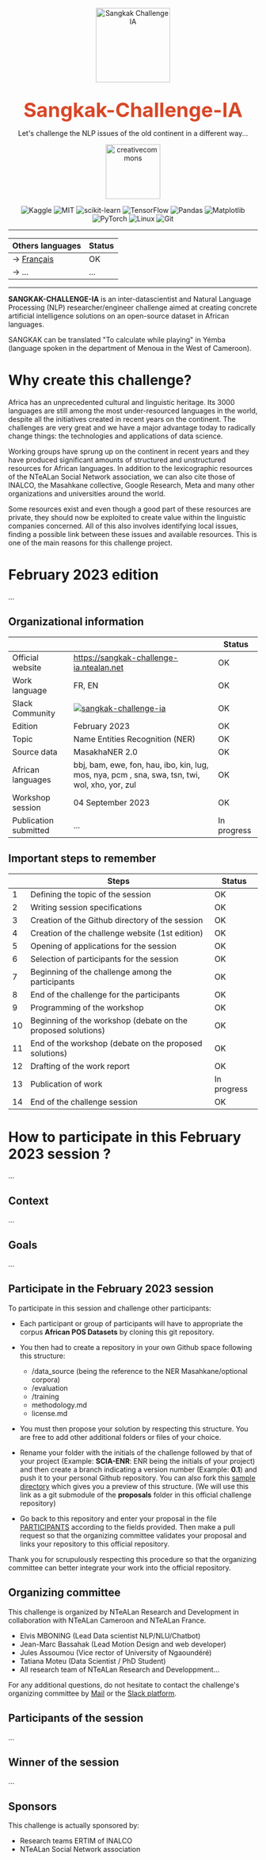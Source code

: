 <p align="center">
<br><br><br>
<a href="https://sangkak-challenge-ia.ntealan.net"><img src="https://ntealan.org/wp-content/uploads/2019/12/cropped-Sans-titre-1-1-1.png.webp" alt="Sangkak Challenge IA " width="150px"></a>
<br><br>    
</p>
<p align="center">
    <b style="color:#D84727; font-size:40px;">Sangkak-Challenge-IA</b>
</p>
<p align="center">
    <span>Let's challenge the NLP issues of the old continent in a different way...</span>
</p>
<p align="center">
    <a href="http://creativecommons.org/licenses/by/4.0/"><img src="https://img.shields.io/badge/License-CC%20BY%204.0-lightgrey.svg" alt="creativecommons" width="110px"></a>      
</p>

<p align="center">
    <img src="https://img.shields.io/badge/Kaggle-035a7d?style=for-the-badge&logo=kaggle&logoColor=white" alt="Kaggle"/>
    <img src="https://img.shields.io/badge/python-3670A0?style=for-the-badge&logo=python&logoColor=ffdd54" alt="MIT"/> 
    <img src="https://img.shields.io/badge/scikit--learn-%23F7931E.svg?style=for-the-badge&logo=scikit-learn&logoColor=white" alt="scikit-learn"/>
    <img src="https://img.shields.io/badge/TensorFlow-%23FF6F00.svg?style=for-the-badge&logo=TensorFlow&logoColor=white" alt="TensorFlow"/>     
    <img src="https://img.shields.io/badge/pandas-%23150458.svg?style=for-the-badge&logo=pandas&logoColor=white" alt="Pandas"/>
    <img src="https://img.shields.io/badge/Matplotlib-%23ffffff.svg?style=for-the-badge&logo=Matplotlib&logoColor=black" alt="Matplotlib"/>   
    <img src="https://img.shields.io/badge/PyTorch-%23EE4C2C.svg?style=for-the-badge&logo=PyTorch&logoColor=white" alt="PyTorch"/>
    <img src="https://img.shields.io/badge/Linux-FCC624?style=for-the-badge&logo=linux&logoColor=black" alt="Linux"/>      
    <img src="https://img.shields.io/badge/git-%23F05033.svg?style=for-the-badge&logo=git&logoColor=white" alt="Git"/>            
</p>


--------------------------------------------------------------

| Others languages    | Status      |
|--------------------|-------------|
| -> [Français](../README.md) | OK |
| -> ... | ... |

---------------------------------------------------------------------

**SANGKAK-CHALLENGE-IA** is an inter-datascientist and Natural Language Processing (NLP) researcher/engineer challenge aimed at creating concrete artificial intelligence solutions on an open-source dataset in African languages.

SANGKAK can be translated "To calculate while playing" in Yémba (language spoken in the department of Menoua in the West of Cameroon).

# Why create this challenge?


Africa has an unprecedented cultural and linguistic heritage. Its 3000 languages are still among the most under-resourced languages in the world, despite all the initiatives created in recent years on the continent. The challenges are very great and we have a major advantage today to radically change things: the technologies and applications of data science.

Working groups have sprung up on the continent in recent years and they have produced significant amounts of structured and unstructured resources for African languages. In addition to the lexicographic resources of the NTeALan Social Network association, we can also cite those of INALCO, the Masahkane collective, Google Research, Meta and many other organizations and universities around the world.

Some resources exist and even though a good part of these resources are private, they should now be exploited to create value within the linguistic companies concerned. All of this also involves identifying local issues, finding a possible link between these issues and available resources. This is one of the main reasons for this challenge project.

# February 2023 edition

...

## Organizational information

|                      |                                                                                                | Status           |
|----------------------|------------------------------------------------------------------------------------------------|------------------|
| Official website    | https://sangkak-challenge-ia.ntealan.net                                                       | OK |
| Work language   | FR, EN | OK              |
| Slack Community    | [![sangkak-challenge-ia](https://img.shields.io/badge/Slack-4A154B?style=for-the-badge&logo=slack&logoColor=white)](https://sangkak-challenge-ia.slack.com)                                                    | OK |
| Edition              | February 2023                                                                                           | OK               |
| Topic          | Name Entities Recognition (NER)                                                                | OK               |
| Source data | MasakhaNER 2.0                                                                              | OK               |
| African languages    | bbj, bam, ewe, fon, hau, ibo, kin, lug, mos, nya, pcm , sna, swa, tsn, twi, wol, xho, yor, zul | OK               |
| Workshop session  | 04 September 2023 | OK               |
| Publication submitted  | ...| In progress              |

## Important steps to remember

|    | Steps                    | Status      |
|----|--------------------------|-------------|
| 1  | Defining the topic of the session | OK |
| 2  | Writing session specifications | OK   |
| 3  | Creation of the Github directory of the session |  OK  |
| 4  | Creation of the challenge website (1st edition) |  OK |
| 5  | Opening of applications for the session | OK   |
| 6  | Selection of participants for the session | OK  |
| 7  | Beginning of the challenge among the participants | OK  |
| 8  | End of the challenge for the participants  | OK  |
| 9  | Programming of the workshop | OK |
| 10 | Beginning of the workshop (debate on the proposed solutions) | OK  |
| 11 | End of the workshop (debate on the proposed solutions) | OK |
| 12 | Drafting of the work report | OK  |
| 13 | Publication of work | In progress |
| 14 | End of the challenge session | OK |

# How to participate in this February 2023 session ?

...

## Context

...

## Goals

...

## Participate in the February 2023 session

To participate in this session and challenge other participants:

- Each participant or group of participants will have to appropriate the corpus **African POS Datasets** by cloning this git repository.

- You then had to create a repository in your own Github space following this structure:

    - /data_source (being the reference to the NER Masahkane/optional corpora)
    - /evaluation
    - /training
    - methodology.md
    - license.md

- You must then propose your solution by respecting this structure. You are free to add other additional folders or files of your choice.

- Rename your folder with the initials of the challenge followed by that of your project (Example: **SCIA-ENR**: ENR being the initials of your project) and then create a branch indicating a version number (Example: **0.1**)  and push it to your personal Github repository. You can also fork this [sample directory](https://github.com/NTeALan/Sangkak-sample-proposition) which gives you a preview of this structure. (We will use this link as a git submodule of the **proposals** folder in this official challenge repository)

- Go back to this repository and enter your proposal in the file [PARTICIPANTS](./proposals/README.md) according to the fields provided. Then make a pull request so that the organizing committee validates your proposal and links your repository to this official repository.

Thank you for scrupulously respecting this procedure so that the organizing committee can better integrate your work into the official repository.

## Organizing committee

This challenge is organized by NTeALan Research and Development in collaboration with NTeALan Cameroon and NTeALan France.

- Elvis MBONING (Lead Data scientist NLP/NLU/Chatbot)
- Jean-Marc Bassahak (Lead Motion Design and web developer)
- Jules Assoumou (Vice rector of University of Ngaoundéré)
- Tatiana Moteu (Data Scientist / PhD Student)
- All research team of NTeALan Research and Developpment...


For any additional questions, do not hesitate to contact the challenge's organizing committee by <a href="mailto:sangkak-challenge-ia@ntealan.org" target="_blank">Mail</a> or the <a href="https://join.slack.com/t/sangkak-challenge-ia/shared_invite/zt-1kxxxu4af-lQk~Kn6hmVI_OVNk6lqk~w" target="_blank">Slack platform</a>.


## Participants of the session 

...


## Winner of the session 

...


## Sponsors

This challenge is actually sponsored by:

- Research teams ERTIM of INALCO
- NTeALan Social Network association